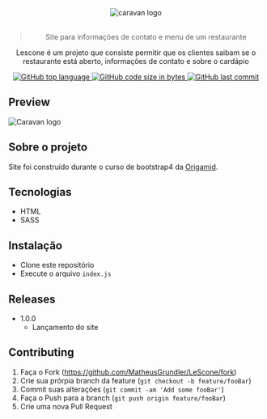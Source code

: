<div align="center">
  <img src="https://matheusgrundler.com/wp-content/uploads/gifs/lesconeLogo.png" alt="caravan logo"/>
  </br>
  </br>

> Site para informações de contato e menu de um restaurante

Lescone é um projeto que consiste permitir que os clientes saibam se o restaurante está aberto, informações de contato e sobre o cardápio

<p align="center">
<a href="https://github.com/MatheusGrundler/caravan">
  <img alt="GitHub top language" src="https://img.shields.io/github/languages/top/MatheusGrundler/LeScone">
</a>
<a href="https://github.com/MatheusGrundler/caravan">
  <img alt="GitHub code size in bytes" src="https://img.shields.io/github/languages/code-size/MatheusGrundler/LeScone">
 <img alt="GitHub last commit" src="https://img.shields.io/github/last-commit/MatheusGrundler/LeScone">
</a>
</p>

</div>

## Preview

<img src="https://matheusgrundler.com/wp-content/uploads/gifs/lesconeSite.png" alt="Caravan logo "/>

## Sobre o projeto

Site foi construído durante o curso de bootstrap4 da <a href="https://origamid.com/">Origamid</a>.

## Tecnologias

- HTML
- SASS

## Instalação

- Clone este repositório
- Execute o arquivo `index.js`

## Releases

- 1.0.0
  - Lançamento do site

## Contributing

1. Faça o Fork (<https://github.com/MatheusGrundler/LeScone/fork>)
2. Crie sua prórpia branch da feature (`git checkout -b feature/fooBar`)
3. Commit suas alterações (`git commit -am 'Add some fooBar'`)
4. Faça o Push para a branch (`git push origin feature/fooBar`)
5. Crie uma nova Pull Request
